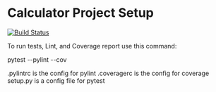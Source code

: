 # Calculator Project Setup

[![Build Status](https://app.travis-ci.com/finesebastian/calc2.svg?branch=main)](https://app.travis-ci.com/finesebastian/calc2)


To run tests, Lint, and Coverage report use this command:

pytest  --pylint --cov

.pylintrc is the config for pylint
.coveragerc is the config for coverage
setup.py is a config file for pytest
